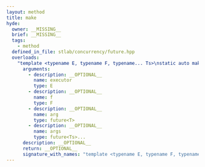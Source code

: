 ```yaml
---
layout: method
title: make
hyde:
  owner: __MISSING__
  brief: __MISSING__
  tags:
    - method
  defined_in_file: stlab/concurrency/future.hpp
  overloads:
    "template <typename E, typename F, typename... Ts>\nstatic auto make(E, F, future<T>, future<Ts>...)":
      arguments:
        - description: __OPTIONAL__
          name: executor
          type: E
        - description: __OPTIONAL__
          name: f
          type: F
        - description: __OPTIONAL__
          name: arg
          type: future<T>
        - description: __OPTIONAL__
          name: args
          type: future<Ts>...
      description: __OPTIONAL__
      return: __OPTIONAL__
      signature_with_names: "template <typename E, typename F, typename... Ts>\nstatic auto make(E executor, F f, future<T> arg, future<Ts>... args)"
---
```

